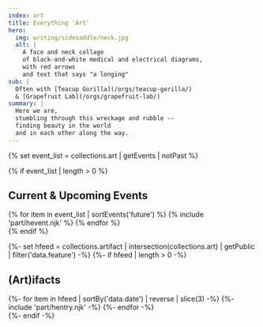 ```yaml
---
index: art
title: Everything 'Art'
hero:
  img: writing/sidesaddle/neck.jpg
  alt: |
    A face and neck collage
    of black-and-white medical and electrical diagrams,
    with red arrows
    and text that says "a longing"
sub: |
  Often with [Teacup Gorilla](/orgs/teacup-gorilla/)
  & [Grapefruit Lab](/orgs/grapefruit-lab/)
summary: |
  Here we are,
  stumbling through this wreckage and rubble --
  finding beauty in the world
  and in each other along the way.
---
```


{% set event_list = collections.art | getEvents | notPast %}

{% if event_list | length > 0 %}
  <section class="events">
    <h2>Current & Upcoming Events</h2>
    {% for item in event_list | sortEvents('future') %}
      {% include 'part/hevent.njk' %}
    {% endfor %}
  </section>
{% endif %}

{%- set hfeed = collections.artifact | intersection(collections.art) | getPublic | filter('data.feature') -%}
{%- if hfeed | length > 0 -%}
<section class="h-feed">
  <h2 class="p-name">(Art)ifacts</h2>
  {%- for item in hfeed | sortBy('data.date') | reverse | slice(3) -%}
    {%- include 'part/hentry.njk' -%}
  {%- endfor -%}
</section>
{%- endif -%}
